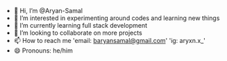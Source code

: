 - 👋 Hi, I’m @Aryan-Samal
- 👀 I’m interested in experimenting around codes and learning new things
- 🌱 I’m currently learning full stack development
- 💞️ I’m looking to collaborate on more projects
- 📫 How to reach me 'email: baryansamal@gmail.com' 'ig: aryxn.x_'
- 😄 Pronouns: he/him

<!---
Aryan-Samal/Aryan-Samal is a ✨ special ✨ repository because its `README.md` (this file) appears on your GitHub profile.
You can click the Preview link to take a look at your changes.
--->
